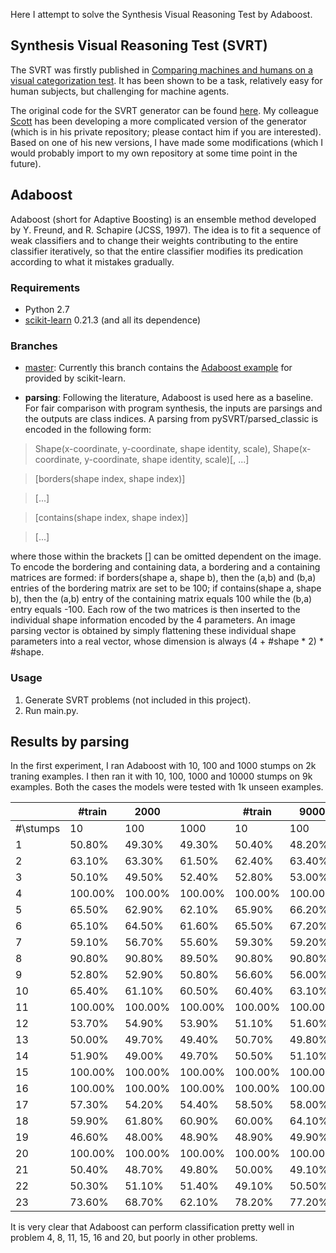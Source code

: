 Here I attempt to solve the Synthesis Visual Reasoning Test by Adaboost.

## Synthesis Visual Reasoning Test (SVRT)
The SVRT was firstly published in [Comparing machines and humans on a visual categorization test](https://www.pnas.org/content/108/43/17621.short). It has been shown to be a task, relatively easy for human subjects, but challenging for machine agents.

The original code for the SVRT generator can be found [here](https://www.idiap.ch/~fleuret/svrt/). My colleague [Scott](https://github.com/scottclowe) has been developing a more complicated version of the generator (which is in his private repository; please contact him if you are interested). Based on one of his new versions, I have made some modifications (which I would probably import to my own repository at some time point in the future).

## Adaboost
Adaboost (short for Adaptive Boosting) is an ensemble method developed by Y. Freund, and R. Schapire (JCSS, 1997). The idea is to fit a sequence of weak classifiers and to change their weights contributing to the entire classifier iteratively, so that the entire classifier modifies its predication according to what it mistakes gradually.

### Requirements
- Python 2.7
- [scikit-learn](https://scikit-learn.org/dev/index.html#) 0.21.3 (and all its dependence)

### Branches
- [master](https://github.com/anish-lu-yihe/SVRT-by-RN):
Currently this branch contains the [Adaboost example](https://scikit-learn.org/dev/modules/ensemble.html#adaboost) for provided by scikit-learn.

- **parsing**:
Following the literature, Adaboost is used here as a baseline. For fair comparison with program synthesis, the inputs are parsings and the outputs are class indices. A parsing from pySVRT/parsed_classic is encoded in the following form:
> Shape(x-coordinate, y-coordinate, shape identity, scale), Shape(x-coordinate, y-coordinate, shape identity, scale)[, ...]

> [borders(shape index, shape index)]

> [...]

> [contains(shape index, shape index)]

> [...]

where those within the brackets [] can be omitted dependent on the image. To encode the bordering and containing data, a bordering and a containing matrices are formed: if borders(shape a, shape b), then the (a,b) and (b,a) entries of the bordering matrix are set to be 100; if contains(shape a, shape b), then the (a,b) entry of the containing matrix equals 100 while the (b,a) entry equals -100. Each row of the two matrices is then inserted to the individual shape information encoded by the 4 parameters. An image parsing vector is obtained by simply flattening these individual shape parameters into a real vector, whose dimension is always (4 + #shape * 2) * #shape.

### Usage
1. Generate SVRT problems (not included in this project).
2. Run main.py.

## Results by parsing
In the first experiment, I ran Adaboost with 10, 100 and 1000 stumps on 2k traning examples. I then ran it with 10, 100, 1000 and 10000 stumps on 9k examples. Both the cases the models were tested with 1k unseen examples.

|            | \#train  | 2000     |          | \#train  | 9000     |          |          |
|------------|----------|----------|----------|----------|----------|----------|----------|
| \#\\stumps | 10       | 100      | 1000     | 10       | 100      | 1000     | 10000    |
| 1          | 50\.80%  | 49\.30%  | 49\.30%  | 50\.40%  | 48\.20%  | 48\.30%  | 50\.20%  |
| 2          | 63\.10%  | 63\.30%  | 61\.50%  | 62\.40%  | 63\.40%  | 62\.80%  | 59\.60%  |
| 3          | 50\.10%  | 49\.50%  | 52\.40%  | 52\.80%  | 53\.00%  | 51\.40%  | 52\.40%  |
| 4          | 100\.00% | 100\.00% | 100\.00% | 100\.00% | 100\.00% | 100\.00% | 100\.00% |
| 5          | 65\.50%  | 62\.90%  | 62\.10%  | 65\.90%  | 66\.20%  | 65\.50%  | 64\.00%  |
| 6          | 65\.10%  | 64\.50%  | 61\.60%  | 65\.50%  | 67\.20%  | 64\.90%  | 63\.60%  |
| 7          | 59\.10%  | 56\.70%  | 55\.60%  | 59\.30%  | 59\.20%  | 58\.70%  | 55\.40%  |
| 8          | 90\.80%  | 90\.80%  | 89\.50%  | 90\.80%  | 90\.80%  | 90\.80%  | 90\.60%  |
| 9          | 52\.80%  | 52\.90%  | 50\.80%  | 56\.60%  | 56\.00%  | 57\.10%  | 56\.20%  |
| 10         | 65\.40%  | 61\.10%  | 60\.50%  | 60\.40%  | 63\.10%  | 61\.50%  | 60\.90%  |
| 11         | 100\.00% | 100\.00% | 100\.00% | 100\.00% | 100\.00% | 100\.00% | 100\.00% |
| 12         | 53\.70%  | 54\.90%  | 53\.90%  | 51\.10%  | 51\.60%  | 53\.20%  | 53\.90%  |
| 13         | 50\.00%  | 49\.70%  | 49\.40%  | 50\.70%  | 49\.80%  | 49\.40%  | 49\.30%  |
| 14         | 51\.90%  | 49\.00%  | 49\.70%  | 50\.50%  | 51\.10%  | 52\.20%  | 50\.80%  |
| 15         | 100\.00% | 100\.00% | 100\.00% | 100\.00% | 100\.00% | 100\.00% | 100\.00% |
| 16         | 100\.00% | 100\.00% | 100\.00% | 100\.00% | 100\.00% | 100\.00% | 100\.00% |
| 17         | 57\.30%  | 54\.20%  | 54\.40%  | 58\.50%  | 58\.00%  | 58\.20%  | 56\.10%  |
| 18         | 59\.90%  | 61\.80%  | 60\.90%  | 60\.00%  | 64\.10%  | 63\.60%  | 61\.90%  |
| 19         | 46\.60%  | 48\.00%  | 48\.90%  | 48\.90%  | 49\.90%  | 51\.60%  | 51\.00%  |
| 20         | 100\.00% | 100\.00% | 100\.00% | 100\.00% | 100\.00% | 100\.00% | 100\.00% |
| 21         | 50\.40%  | 48\.70%  | 49\.80%  | 50\.00%  | 49\.10%  | 47\.00%  | 47\.90%  |
| 22         | 50\.30%  | 51\.10%  | 51\.40%  | 49\.10%  | 50\.50%  | 48\.00%  | 48\.10%  |
| 23         | 73\.60%  | 68\.70%  | 62\.10%  | 78\.20%  | 77\.20%  | 71\.60%  | 65\.70%  |

It is very clear that Adaboost can perform classification pretty well in problem 4, 8, 11, 15, 16 and 20, but poorly in other problems.
